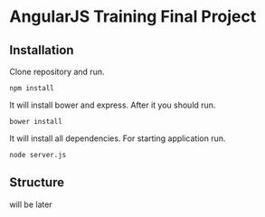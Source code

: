 AngularJS Training Final Project
===
Installation
---
Clone repository and run. 
```
npm install
```
It will install bower and express. After it you should run.
```
bower install
```
It will install all dependencies. For starting application run.
```
node server.js
```

Structure
---
will be later